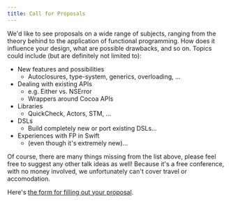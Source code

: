 ```yaml
---
title: Call for Proposals
---
```


We'd like to see proposals on a wide range of subjects, ranging from the theory behind to the application of functional programming. How does it influence your design, what are possible drawbacks, and so on. Topics could include (but are definitely not limited to):

- New features and possibilities
  - Autoclosures, type-system, generics, overloading, ...
- Dealing with existing APIs
  - e.g. Either vs. NSError 
  - Wrappers around Cocoa APIs
- Libraries
  - QuickCheck, Actors, STM, ...
- DSLs
  - Build completely new or port existing DSLs...
- Experiences with FP in Swift
  - (even though it's extremely new)...

Of course, there are many things missing from the list above, please feel free to suggest any other talk ideas as well!
Because it's a free conference, with no money involved, we unfortunately can't cover travel or accomodation.

Here's [the form for filling out your proposal](https://docs.google.com/forms/d/1cQgYngA-BuhIfOhk1PHpMer9tS8kVsgviRIv4HeVBDk/viewform?usp=send_form).
